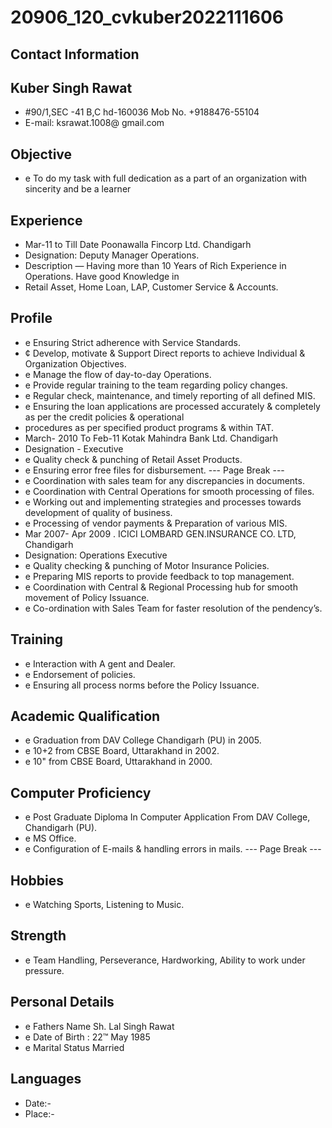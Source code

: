 # 20906_120_cvkuber2022111606

## Contact Information



## Kuber Singh Rawat

* #90/1,SEC -41 B,C hd-160036 Mob No. +9188476-55104
* E-mail: ksrawat.1008@ gmail.com


## Objective

* e To do my task with full dedication as a part of an organization with sincerity and be a learner


## Experience

* Mar-11 to Till Date Poonawalla Fincorp Ltd. Chandigarh
* Designation: Deputy Manager Operations.
* Description — Having more than 10 Years of Rich Experience in Operations. Have good Knowledge in
* Retail Asset, Home Loan, LAP, Customer Service & Accounts.


## Profile

* e Ensuring Strict adherence with Service Standards.
* ¢ Develop, motivate & Support Direct reports to achieve Individual & Organization Objectives.
* e Manage the flow of day-to-day Operations.
* e Provide regular training to the team regarding policy changes.
* e Regular check, maintenance, and timely reporting of all defined MIS.
* e Ensuring the loan applications are processed accurately & completely as per the credit policies & operational
* procedures as per specified product programs & within TAT.
* March- 2010 To Feb-11 Kotak Mahindra Bank Ltd. Chandigarh
* Designation - Executive
* e Quality check & punching of Retail Asset Products.
* e Ensuring error free files for disbursement.
--- Page Break ---
* e Coordination with sales team for any discrepancies in documents.
* e Coordination with Central Operations for smooth processing of files.
* e Working out and implementing strategies and processes towards development of quality of business.
* e Processing of vendor payments & Preparation of various MIS.
* Mar 2007- Apr 2009 . ICICI LOMBARD GEN.INSURANCE CO. LTD, Chandigarh
* Designation: Operations Executive
* e Quality checking & punching of Motor Insurance Policies.
* e Preparing MIS reports to provide feedback to top management.
* e Coordination with Central & Regional Processing hub for smooth movement of Policy Issuance.
* e Co-ordination with Sales Team for faster resolution of the pendency’s.


## Training

* e Interaction with A gent and Dealer.
* e Endorsement of policies.
* e Ensuring all process norms before the Policy Issuance.


## Academic Qualification

* e Graduation from DAV College Chandigarh (PU) in 2005.
* e 10+2 from CBSE Board, Uttarakhand in 2002.
* e 10" from CBSE Board, Uttarakhand in 2000.


## Computer Proficiency

* e Post Graduate Diploma In Computer Application From DAV College, Chandigarh (PU).
* e MS Office.
* e Configuration of E-mails & handling errors in mails.
--- Page Break ---


## Hobbies

* e Watching Sports, Listening to Music.


## Strength

* e Team Handling, Perseverance, Hardworking, Ability to work under pressure.


## Personal Details

* e Fathers Name Sh. Lal Singh Rawat
* e Date of Birth : 22™ May 1985
* e Marital Status Married


## Languages

* Date:-
* Place:-

